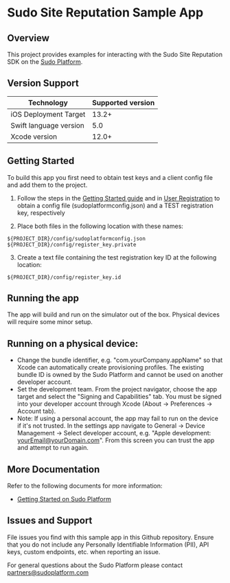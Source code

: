 # Sudo Site Reputation Sample App

## Overview

This project provides examples for interacting with the Sudo Site Reputation SDK on the [Sudo Platform](https://sudoplatform.com/).

## Version Support

| Technology             | Supported version |
| ---------------------- | ----------------- |
| iOS Deployment Target  | 13.2+             |
| Swift language version | 5.0               |
| Xcode version          | 12.0+             |

## Getting Started

To build this app you first need to obtain test keys and a client config file and add them to the project.

1. Follow the steps in the [Getting Started guide](https://docs.sudoplatform.com/guides/getting-started) and in [User Registration](https://docs.sudoplatform.com/guides/users/registration) to obtain a config file (sudoplatformconfig.json) and a TEST registration key, respectively

2. Place both files in the following location with these names:

```
${PROJECT_DIR}/config/sudoplatformconfig.json
${PROJECT_DIR}/config/register_key.private
```

3. Create a text file containing the test registration key ID at the following location:

```
${PROJECT_DIR}/config/register_key.id
```

## Running the app

The app will build and run on the simulator out of the box. Physical devices will require some minor setup.

## Running on a physical device:

* Change the bundle identifier, e.g. "com.yourCompany.appName" so that Xcode can automatically create provisioning profiles. The existing bundle ID is owned by the Sudo Platform and cannot be used on another developer account.
* Set the development team. From the project navigator, choose the app target and select the "Signing and Capabilities" tab. You must be signed into your developer account through Xcode (About -> Preferences -> Account tab).
* Note: If using a personal account, the app may fail to run on the device if it's not trusted. In the settings app navigate to General -> Device Management -> Select developer account, e.g. "Apple development: yourEmail@yourDomain.com". From this screen you can trust the app and attempt to run again.

## More Documentation

Refer to the following documents for more information:

- [Getting Started on Sudo Platform](https://docs.sudoplatform.com/guides/getting-started)

## Issues and Support

File issues you find with this sample app in this Github repository. Ensure that you do not include any Personally Identifiable Information (PII), API keys, custom endpoints, etc. when reporting an issue.

For general questions about the Sudo Platform please contact [partners@sudoplatform.com](mailto:partners@sudoplatform.com)
